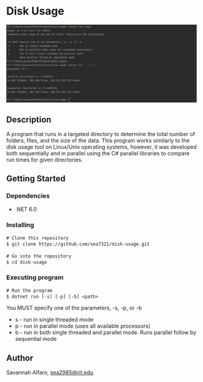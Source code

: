 # Disk Usage
![alt example output](./resources/background.png)

## Description
A program that runs in a targeted directory to determine the total number of folders, files, and the size of the data. This program works similarly
to the disk usage tool on Linux/Unix operating systems, however, it was developed both sequentially and in parallel using the C# parallel libraries
to compare run times for given directories.

## Getting Started

### Dependencies
* .NET 6.0

### Installing
```
# Clone this repository
$ git clone https://github.com/sea7321/disk-usage.git

# Go into the repository
$ cd disk-usage
```

### Executing program

```
# Run the program
$ dotnet run [-s] [-p] [-b] <path>
```
You MUST specify one of the parameters, -s, -p, or -b
* s - run in single threaded mode
* p - run in parallel mode (uses all available processors)
* b - run in both single threaded and parallel mode. Runs parallel follow by sequential mode


## Author
Savannah Alfaro, sea2985@rit.edu
